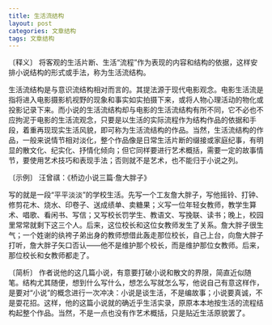 ```yaml
---
title: 生活流结构
layout: post
categories: 文章结构
tags: 文章结构
---
```


〔释义〕 将客观的生活片断、生活“流程”作为表现的内容和结构的依据，这样安排小说结构的形式或手法，称为生活流结构。

生活流结构是与意识流结构相对而言的。其提法源于现代电影观念。电影生活流是指将进入电影摄影机视野的现象和事实如实拍摄下来，或将人物心理活动的物化或投影记录下来。而小说的生活流结构却与电影的生活流结构有所不同，它不必也不应拘泥于电影的生活流观念，只要是以生活的实际流程作为结构作品的依据和手段，着重再现现实生活风貌，即可称为生活流结构的作品。当然，生活流结构的作品，一般来说情节相对淡化，整个作品像是日常生活片断的缀接或家庭纪事，有明显的散文化、纪实化、抒情化倾向；但它同样要进行艺术概括，需要一定的故事情节，要使用艺术技巧和表现手法；否则就不是艺术，也不能归于小说之列。

〔示例〕 汪曾祺：《桥边小说三篇·詹大胖子》

写的就是一段“平平淡淡”的学校生活。先写一个工友詹大胖子，写他摇铃、打钟、修剪花木、烧水、印卷子、送成绩单、卖糖果；义写一位年轻女教师，教学生算术、唱歌、看闲书、写信；又写校长罚学生、教语文、写挽联、读书；晚上，校园里常常就剩下这三个人。后来，这位校长和这位女教师发生了关系。詹大胖子很生气；一个姓谢的纨袴子弟出身的教师想借此轰走那位校长，自己上台，向詹大胖子打听，詹大胖子矢口否认——他不是维护那个校长，而是维护那位女教师。后来，那位校长和女教师都走了。

〔简析〕 作者说他的这几篇小说，有意要打破小说和散文的界限，简直近似随笔。结构尤其随便，想到什么写什么，想怎么写就怎么写，他说自己有意这样作，是要对“小说”的概念进行一次冲决：小说是谈生活，不是编故事；小说要真诚，不是耍花招。这样，他的这篇小说就的确近乎生活实录，原原本本地按生活的流程结构起整个作品。当然，不是一点也没有作艺术概括，只是贴近生活原貌罢了。 
